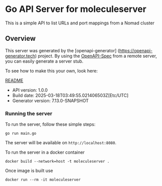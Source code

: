 # Go API Server for moleculeserver

This is a simple API to list URLs and port mappings from a Nomad cluster

## Overview
This server was generated by the [openapi-generator]
(https://openapi-generator.tech) project.
By using the [OpenAPI-Spec](https://github.com/OAI/OpenAPI-Specification) from a remote server, you can easily generate a server stub.

To see how to make this your own, look here:

[README](https://openapi-generator.tech)

- API version: 1.0.0
- Build date: 2025-03-18T03:49:55.021406503Z[Etc/UTC]
- Generator version: 7.13.0-SNAPSHOT


### Running the server
To run the server, follow these simple steps:

```
go run main.go
```

The server will be available on `http://localhost:8080`.

To run the server in a docker container
```
docker build --network=host -t moleculeserver .
```

Once image is built use
```
docker run --rm -it moleculeserver
```
